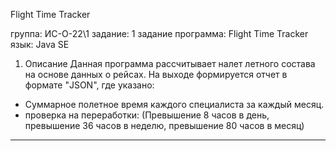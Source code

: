 Flight Time Tracker

группа: ИС-О-22\1
задание: 1 задание
программа: Flight Time Tracker
язык: Java SE

1) Описание
Данная программа рассчитывает налет летного состава на основе данных о рейсах.
На выходе формируется отчет в формате "JSON", где указано:

- Суммарное полетное время каждого специалиста за каждый месяц.
- проверка на переработки: (Превышение 8 часов в день, превышение 36 часов в неделю, превышение 80 часов в месяц)

-------------
